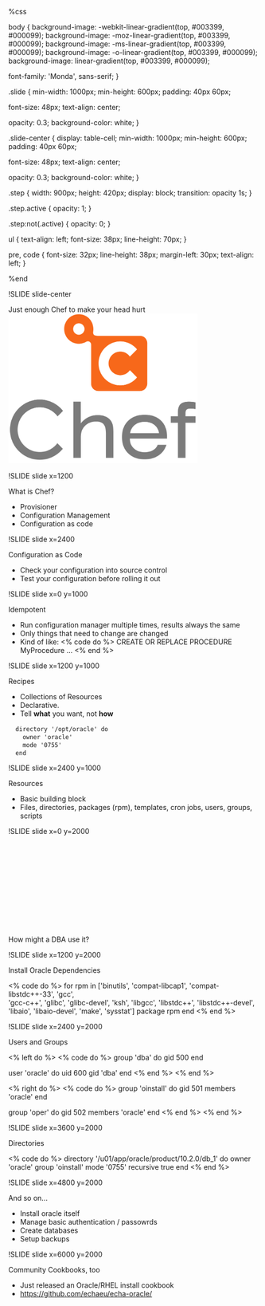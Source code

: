 %css

body {
  background-image: -webkit-linear-gradient(top, #003399, #000099);
  background-image:    -moz-linear-gradient(top, #003399, #000099);
  background-image:     -ms-linear-gradient(top, #003399, #000099);
  background-image:      -o-linear-gradient(top, #003399, #000099);
  background-image:         linear-gradient(top, #003399, #000099);

  font-family: 'Monda', sans-serif;
}

.slide {
  min-width: 1000px;
  min-height: 600px;
  padding: 40px 60px;

  font-size: 48px;
  text-align: center;

  opacity: 0.3;
  background-color: white;
}

.slide-center {
  display: table-cell;
  min-width: 1000px;
  min-height: 600px;
  padding: 40px 60px;

  font-size: 48px;
  text-align: center;

  opacity: 0.3;
  background-color: white;
}

.step {
  width: 900px;
  height: 420px;
  display: block;
  transition: opacity 1s;
}

.step.active {
  opacity: 1;
}

.step:not(.active) {
      opacity: 0;
}

ul {
  text-align: left;
  font-size: 38px;
  line-height: 70px;
}

pre, code {
  font-size: 32px;
  line-height: 38px;
  margin-left: 30px;
  text-align: left;
}

%end

!SLIDE slide-center
<link href='http://fonts.googleapis.com/css?family=Monda:400,700' rel='stylesheet' type='text/css'>
Just enough Chef to make your head hurt

<img src="images/chef-logo.png" style="max-height: 300px; max-width=800px;">

!SLIDE slide x=1200

What is Chef?

* Provisioner
* Configuration Management
* Configuration as code

!SLIDE slide x=2400

Configuration as Code

* Check your configuration into source control
* Test your configuration before rolling it out

!SLIDE slide x=0 y=1000

Idempotent

* Run configuration manager multiple times, results always the same
* Only things that need to change are changed
* Kind of like:
<% code do %>
CREATE OR REPLACE PROCEDURE MyProcedure
...
<% end %>


!SLIDE slide x=1200 y=1000

Recipes

* Collections of Resources
* Declarative.
* Tell **what** you want, not **how**

~~~
  directory '/opt/oracle' do
    owner 'oracle'
    mode '0755'
  end
~~~

!SLIDE slide x=2400 y=1000

Resources

* Basic building block
* Files, directories, packages (rpm), templates, cron jobs, users, groups, scripts

!SLIDE slide x=0 y=2000

<p style="margin-top: 200px;">
  How might a DBA use it?
</p>

!SLIDE slide x=1200 y=2000

Install Oracle Dependencies

<% code do %>
for rpm in ['binutils', 'compat-libcap1', 
            'compat-libstdc++-33', 'gcc',  
            'gcc-c++', 'glibc', 'glibc-devel', 
            'ksh', 'libgcc', 'libstdc++', 
            'libstdc++-devel', 'libaio', 
            'libaio-devel', 'make', 'sysstat']
  package rpm
end
<% end %>

!SLIDE slide x=2400 y=2000

Users and Groups

<% left do %>
<% code do %>
group 'dba' do
  gid 500
end


user 'oracle' do
  uid 600
  gid 'dba'
end
<% end %>
<% end %>

<% right do %>
<% code do %>
group 'oinstall' do
  gid 501
  members 'oracle'
end

group 'oper' do
  gid 502
  members 'oracle'
end
<% end %>
<% end %>

!SLIDE slide x=3600 y=2000

Directories

<% code do %>
  directory '/u01/app/oracle/product/10.2.0/db_1' do
    owner 'oracle'
    group 'oinstall'
    mode '0755'
    recursive true
  end
<% end %>

!SLIDE slide x=4800 y=2000

And so on...

* Install oracle itself
* Manage basic authentication / passowrds
* Create databases
* Setup backups

!SLIDE slide x=6000 y=2000

Community Cookbooks, too

* Just released an Oracle/RHEL install cookbook
* https://github.com/echaeu/echa-oracle/
